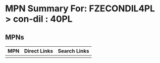 



# MPN Summary For: FZECONDIL4PL > con-dil : 40PL

## MPNs
  

|MPN|Direct Links|Search Links|
| :--- | :--- | :--- |
||||
